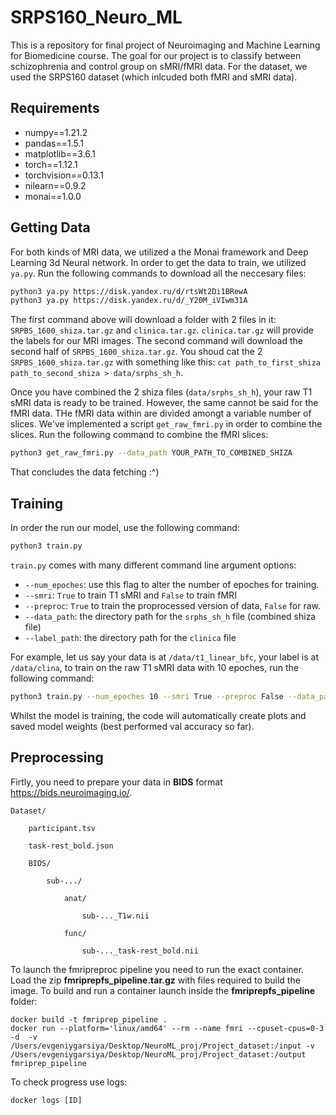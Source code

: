 # SRPS160_Neuro_ML

This is a repository for final project of Neuroimaging and Machine Learning for Biomedicine course. The goal for our project is to classify between schizophrenia and control group on sMRI/fMRI data. For the dataset, we used the SRPS160 dataset (which inlcuded both fMRI and sMRI data). 

## Requirements
- numpy==1.21.2
- pandas==1.5.1
- matplotlib==3.6.1
- torch==1.12.1
- torchvision==0.13.1
- nilearn==0.9.2
- monai==1.0.0


## Getting Data
For both kinds of MRI data, we utilized a the Monai framework and Deep Learning 3d Neural network. In order to get the data to train, we utilized `ya.py`. Run the following commands to download all the neccesary files:

```bash
python3 ya.py https://disk.yandex.ru/d/rtsWt2Di1BRewA
python3 ya.py https://disk.yandex.ru/d/_Y20M_iVIwm31A
```

The first command above will download a folder with 2 files in it: `SRPBS_1600_shiza.tar.gz` and `clinica.tar.gz`. `clinica.tar.gz` will provide the labels for our MRI images. The second command will download the second half of `SRPBS_1600_shiza.tar.gz`. You shoud cat the 2 `SRPBS_1600_shiza.tar.gz` with something like this: `cat path_to_first_shiza path_to_second_shiza > data/srphs_sh_h`. 

Once you have combined the 2 shiza files (`data/srphs_sh_h`), your raw T1 sMRI data is ready to be trained. However, the same cannot be said for the fMRI data. THe fMRI data within are divided amongt a variable number of slices. We've implemented a script `get_raw_fmri.py` in order to combine the slices. Run the following command to combine the fMRI slices:

```bash
python3 get_raw_fmri.py --data_path YOUR_PATH_TO_COMBINED_SHIZA
```

That concludes the data fetching :^)

## Training

In order the run our model, use the following command:
```bash
python3 train.py
```

`train.py` comes with many different command line argument options:
- `--num_epoches`: use this flag to alter the number of epoches for training.
- `--smri`: `True` to train T1 sMRI and `False` to train fMRI
- `--preproc`: `True` to train the proprocessed version of data, `False` for raw.
- `--data_path`: the directory path for the `srphs_sh_h` file (combined shiza file)
- `--label_path`: the directory path for the `clinica` file

For example, let us say your data is at `/data/t1_linear_bfc`, your label is at `/data/clina`, to train on the raw T1 sMRI data with 10 epoches, run the following command:

```bash
python3 train.py --num_epoches 10 --smri True --preproc False --data_path /data/t1_linear_bfc --label_path /data/clina
```

Whilst the model is training, the code will automatically create plots and saved model weights (best performed val accuracy so far).

## Preprocessing

Firtly, you need to prepare your data in **BIDS** format https://bids.neuroimaging.io/. 

    Dataset/

        participant.tsv
  
        task-rest_bold.json
  
        BIDS/
  
            sub-.../
    
                anat/
      
                    sub-..._T1w.nii
        
                func/
      
                    sub-..._task-rest_bold.nii
        
To launch the fmripreproc pipeline you need to run the exact container. Load the zip **fmriprepfs_pipeline.tar.gz** with files required to build the image. To build and run a container launch inside the **fmriprepfs_pipeline** folder:

```
docker build -t fmriprep_pipeline .
docker run --platform='linux/amd64' --rm --name fmri --cpuset-cpus=0-3 -d  -v /Users/evgeniygarsiya/Desktop/NeuroML_proj/Project_dataset:/input -v /Users/evgeniygarsiya/Desktop/NeuroML_proj/Project_dataset:/output fmriprep_pipeline
```

To check progress use logs:

```
docker logs [ID]
```
